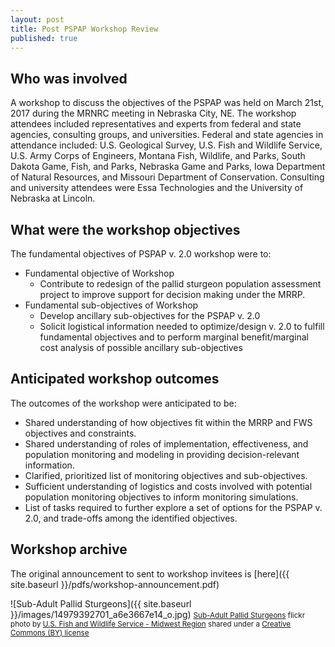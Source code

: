 ```yaml
---
layout: post
title: Post PSPAP Workshop Review
published: true
---
```



## Who was involved

A workshop to discuss the objectives of the PSPAP was held on March 
21st, 2017 during the MRNRC meeting in Nebraska City, NE. The workshop 
attendees included representatives and experts from federal and state 
agencies, consulting groups, and universities. Federal and state 
agencies in attendance included: U.S. Geological Survey, U.S. Fish and 
Wildlife Service, U.S. Army Corps of Engineers, Montana Fish, Wildlife, 
and Parks, South Dakota Game, Fish, and Parks, Nebraska Game and Parks, 
Iowa Department of Natural Resources, and Missouri Department of 
Conservation. Consulting and university attendees were Essa Technologies 
and the University of Nebraska at Lincoln. 



## What were the workshop objectives

The fundamental objectives of PSPAP v. 2.0 workshop were to:

* Fundamental objective of Workshop
    * Contribute to redesign of the pallid sturgeon population assessment 
    project to improve support for decision making under the MRRP. 
* Fundamental sub-objectives of Workshop
    * Develop ancillary sub-objectives for the PSPAP v. 2.0
    * Solicit logistical information needed to optimize/design v. 2.0 to 
    fulfill fundamental objectives and to perform marginal benefit/marginal 
    cost analysis of possible ancillary sub-objectives 




## Anticipated workshop outcomes

The outcomes of the workshop were anticipated to be: 

* Shared understanding of how objectives fit within the MRRP and FWS 
objectives and constraints. 
* Shared understanding of roles of implementation, effectiveness, and 
population monitoring and modeling in providing decision-relevant 
information. 
* Clarified, prioritized list of monitoring objectives and 
sub-objectives. 
* Sufficient understanding of logistics and costs involved with 
potential population monitoring objectives to inform monitoring 
simulations. 
* List of tasks required to further explore a set of options for the 
PSPAP v. 2.0, and trade-offs among the identified objectives. 


## Workshop archive

The original announcement to sent to workshop invitees is [here]({{ 
site.baseurl }}/pdfs/workshop-announcement.pdf) 


![Sub-Adult Pallid Sturgeons]({{ site.baseurl }}/images/14979392701_a6e3667e14_o.jpg)
<small>
<a title="Sub-Adult Pallid Sturgeons" href="https://flickr.com/photos/usfwsmidwest/14979392701">Sub-Adult Pallid Sturgeons</a> flickr photo by <a href="https://flickr.com/people/usfwsmidwest">U.S. Fish and Wildlife Service - Midwest Region</a> shared under a <a href="https://creativecommons.org/licenses/by/2.0/">Creative Commons (BY) license</a> 
</small>



